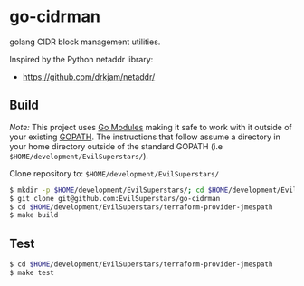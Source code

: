# go-cidrman

golang CIDR block management utilities.

Inspired by the Python netaddr library:
* https://github.com/drkjam/netaddr/

## Build

*Note:* This project uses [Go Modules](https://blog.golang.org/using-go-modules) making it safe to work with it outside of your existing [GOPATH](http://golang.org/doc/code.html#GOPATH). The instructions that follow assume a directory in your home directory outside of the standard GOPATH (i.e `$HOME/development/EvilSuperstars/`).

Clone repository to: `$HOME/development/EvilSuperstars/`

```sh
$ mkdir -p $HOME/development/EvilSuperstars/; cd $HOME/development/EvilSuperstars/
$ git clone git@github.com:EvilSuperstars/go-cidrman
$ cd $HOME/development/EvilSuperstars/terraform-provider-jmespath
$ make build
```

## Test

```sh
$ cd $HOME/development/EvilSuperstars/terraform-provider-jmespath
$ make test
```
